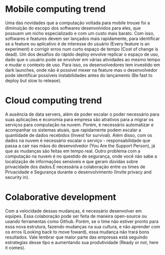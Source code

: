 # Mobile computing trend
Uma das novidades que a computação voltada para mobile trouxe foi a diminuição do escopo dos softwares desenvolvidos para eles, que possuem um nicho especializado e com um custo mais barato. Com isso, softwares e features devem ser lançados mais rapidamente, para identificar se a feature ou aplicativo é de interesse do usuário (Every feature is an experiment) e corrigir erros num curto espaço de tempo (Cost of change is dead).
Um dos desafios do rápido deploy envolve replicar o espaço de uso, dado que o usuário pode se envolver em várias atividades ao mesmo tempo e mudar o contexto de uso. Para isso, os desenvolvedores tem investido em dark launches, onde não é possível mexer na feature mas o desenvolvedor pode identificar possíveis instabilidades antes do lançamento (Be fast to deploy but slow to release).
# Cloud computing trend
A ausência de data servers, além de poder escalar o poder necessário para suas aplicações e economia para empresa são atrativos para a migrar os serviços para computação na nuvem. Porém, é necessário automatizar e acompanhar os sistemas atuais, que rapidamente podem escalar a quantidade de dados recebidos (Invest for survival). Além disso, com os dados na nuvem é necessário escalar o serviço - responsabilidade que passa a cair nas mãos do desenvolvedor (You Are the Support Person), já que as mudanças são feitas em tempo real. 
Outro problema com a computação na nuvem é no questido de segurança, onde você não sabe a localização de informações sensíveis e que geram dúvidas sobre privacidade dos dados.É necessária a colaboração entre os times de Privacidade e Segurança durante o desenvolvimento (Invite privacy and security in).
# Colaborative development
Com a velocidade dessas mudanças, é necessário desenvolver em equipes. Essa colaboração pode ser feita de maneira open-source ou usando ferramentas como Github. Porém, se o time não estiver pronto para essa nova estrutura, fazendo mudanças na sua cultura, e não aprender com os erros (Looking back to move foward), essa mudança não trará bons resultados. Vale lembrar que maior parte das empresas está seguindo estrategias desse tipo e aumentando sua produtividade (Ready or not, here it comes).
